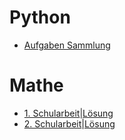 # Python 
- [Aufgaben Sammlung](/python-ueben.md)

# Mathe
- [1. Schularbeit](/files/ersteSA.pdf)|[Lösung](/files/ersteSA-los.pdf)
- [2. Schularbeit](/files/zweiteSA.pdf)|[Lösung](https://http.cat/404)